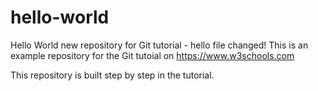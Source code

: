# hello-world
Hello World new repository for Git tutorial - hello file changed!
This is an example repository for the Git tutoial on https://www.w3schools.com

This repository is built step by step in the tutorial.
